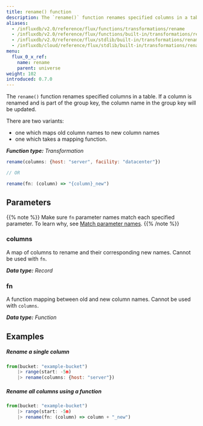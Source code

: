 ```yaml
---
title: rename() function
description: The `rename()` function renames specified columns in a table.
aliases:
  - /influxdb/v2.0/reference/flux/functions/transformations/rename
  - /influxdb/v2.0/reference/flux/functions/built-in/transformations/rename/
  - /influxdb/v2.0/reference/flux/stdlib/built-in/transformations/rename/
  - /influxdb/cloud/reference/flux/stdlib/built-in/transformations/rename/
menu:
  flux_0_x_ref:
    name: rename
    parent: universe
weight: 102
introduced: 0.7.0
---
```


The `rename()` function renames specified columns in a table.
If a column is renamed and is part of the group key, the column name in the group key will be updated.

There are two variants:

- one which maps old column names to new column names
- one which takes a mapping function.

_**Function type:** Transformation_

```js
rename(columns: {host: "server", facility: "datacenter"})

// OR

rename(fn: (column) => "{column}_new")
```

## Parameters

{{% note %}}
Make sure `fn` parameter names match each specified parameter. To learn why, see [Match parameter names](/influxdb/v2.0/reference/flux/language/data-model/#match-parameter-names).
{{% /note %}}

### columns

A map of columns to rename and their corresponding new names.
Cannot be used with `fn`.

_**Data type:** Record_

### fn

A function mapping between old and new column names.
Cannot be used with `columns`.

_**Data type:** Function_

## Examples

##### Rename a single column

```js
from(bucket: "example-bucket")
    |> range(start: -5m)
    |> rename(columns: {host: "server"})
```

##### Rename all columns using a function

```js
from(bucket: "example-bucket")
    |> range(start: -5m)
    |> rename(fn: (column) => column + "_new")
```
